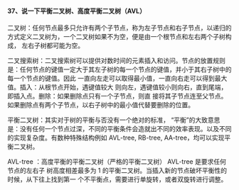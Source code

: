 #### 37、说⼀下平衡二叉树、高度平衡二叉树（AVL）

⼆叉树：任何节点最多只允许有两个⼦节点，称为左⼦节点和右⼦节点，以递归的⽅式定义⼆叉树为，⼀个⼆叉树如果不为空，便是由⼀个根节点和左右两个⼦树构成， 左右⼦树都可能为空。

⼆叉搜索树：⼆叉搜索树可以提供对数时间的元素插⼊和访问。节点的放置规则是：任何节点的键值⼀定⼤于其左⼦树的每⼀个节点的键值，并⼩于其右⼦树中的每⼀个节点的键值。因此 ⼀直向左⾛可以取得最⼩值，⼀直向右⾛可以得到最⼤值。插⼊：从根节点开始，遇键值较⼤ 则向左，遇键值较⼩则向右，直到尾端，即插⼊点。删除：如果删除点只有⼀个⼦节点，则直 接将其⼦节点连⾄⽗节点。如果删除点有两个⼦节点，以右⼦树中的最⼩值代替要删除的位置。

平衡⼆叉树：其实对于树的平衡与否没有⼀个绝对的标准，  “平衡”的⼤致意思是：没有任何⼀个节点过深，不同的平衡条件会造就出不同的效率表现。以及不同的实现复杂度。有数种特殊结构例如 AVL-tree, RB-tree, AA-tree，均可以实现平衡⼆叉树。

AVL-tree ：⾼度平衡的平衡⼆叉树（严格的平衡⼆叉树）  AVL-tree 是要求任何节点的左右⼦ 树⾼度相差最多为 1 的平衡⼆叉树。当插⼊新的节点破坏平衡性的时候，从下往上找到第⼀ 个不平衡点，需要进⾏单旋转，或者双旋转进⾏调整。